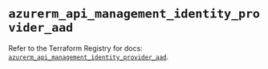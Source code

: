 # `azurerm_api_management_identity_provider_aad`

Refer to the Terraform Registry for docs: [`azurerm_api_management_identity_provider_aad`](https://registry.terraform.io/providers/hashicorp/azurerm/4.1.0/docs/resources/api_management_identity_provider_aad).
